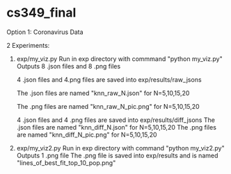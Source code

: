 # cs349_final
Option 1: Coronavirus Data

2 Experiments:

  1) exp/my_viz.py
      Run in exp directory with commmand "python my_viz.py"
      Outputs 8 .json files and 8 .png files
      
      4 .json files and 4.png files are saved into exp/results/raw_jsons
      
      The .json files are named "knn_raw_N.json" for N=5,10,15,20
      
      The .png files are named "knn_raw_N_pic.png" for N=5,10,15,20
      
      4 .json files and 4 .png files are saved into exp/results/diff_jsons
      The .json files are named "knn_diff_N.json" for N=5,10,15,20
      The .png files are named "knn_diff_N_pic.png" for N=5,10,15,20

  2) exp/my_viz2.py
      Run in exp directory with command "python my_viz2.py"
      Outputs 1 .png file
      The .png file is saved into exp/results and is named "lines_of_best_fit_top_10_pop.png"
  
